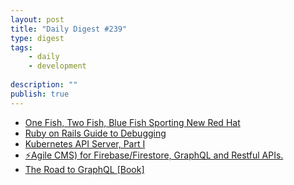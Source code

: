 ```yaml
---
layout: post
title: "Daily Digest #239"
type: digest
tags: 
    - daily
    - development
    
description: ""
publish: true
---
```


- [One Fish, Two Fish, Blue Fish Sporting New Red Hat](https://chrisshort.net/one-fish-two-fish-blue-fish-sporting-new-red-hat/)
- [Ruby on Rails Guide to Debugging](https://dev.to/neshaz/ruby-on-rails-guide-to-debugging-22fg)
- [Kubernetes API Server, Part I](https://medium.com/@dominik.tornow/kubernetes-api-server-part-i-3fbaf2138a31)
- [⚡️Agile CMS) for Firebase/Firestore, GraphQL and Restful APIs.](https://github.com/Canner/canner)
- [The Road to GraphQL [Book]](https://www.robinwieruch.de/the-road-to-graphql-book/)